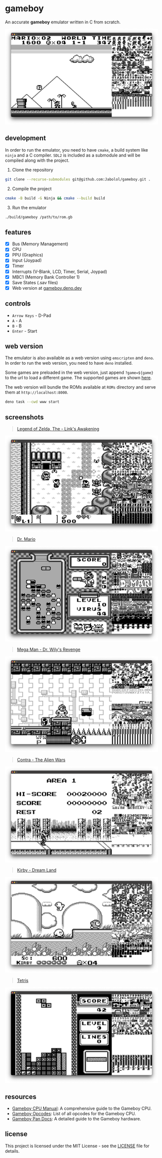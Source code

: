 # gameboy

An accurate **gameboy** emulator written in C from scratch.

![](./assets/super-mario.png)

## development

In order to run the emulator, you need to have `cmake`, a build system like
`ninja` and a C compiler. `SDL2` is included as a submodule and will be compiled
along with the project.

1. Clone the repository

```bash
git clone --recurse-submodules git@github.com:Jabolol/gameboy.git .
```

2. Compile the project

```bash
cmake -B build -G Ninja && cmake --build build
```

3. Run the emulator

```bash
./build/gameboy /path/to/rom.gb
```

## features

- [x] Bus (Memory Management)
- [x] CPU
- [x] PPU (Graphics)
- [x] Input (Joypad)
- [x] Timer
- [x] Interrupts (V-Blank, LCD, Timer, Serial, Joypad)
- [x] MBC1 (Memory Bank Controller 1)
- [x] Save States (.sav files)
- [x] Web version at [gameboy.deno.dev](https://gameboy.deno.dev/)

## controls

- `Arrow Keys` - D-Pad
- `A` - A
- `B` - B
- `Enter` - Start

## web version

The emulator is also available as a web version using `emscripten` and `deno`.
In order to run the web version, you need to have `deno` installed.

Some games are preloaded in the web version, just append `?game=${game}` to the
url to load a different game. The supported games are shown
[here](./www/static/inject.js).

The web version will bundle the ROMs available at `ROMs` directory and serve
them at `http://localhost:8000`.

```bash
deno task --cwd www start
```

## screenshots

> [Legend of Zelda, The - Link's Awakening](https://gameboy.deno.dev/?game=zelda)

![](./assets/zelda.png)

> [Dr. Mario](https://gameboy.deno.dev/?game=dr-mario)

![](./assets/dr-mario.png)

> [Mega Man - Dr. Wily's Revenge](https://gameboy.deno.dev/?game=megaman-willy)

![](./assets/megaman.png)

> [Contra - The Alien Wars](https://gameboy.deno.dev/?game=contra)

![](./assets/contra.png)

> [Kirby - Dream Land](https://gameboy.deno.dev/?game=kirby-dream)

![](./assets/kirby.png)

> [Tetris](https://gameboy.deno.dev/?game=tetris)

![](./assets/tetris.png)

## resources

- [Gameboy CPU Manual](http://marc.rawer.de/Gameboy/Docs/GBCPUman.pdf): A
  comprehensive guide to the Gameboy CPU.
- [Gameboy Opcodes](https://www.pastraiser.com/cpu/gameboy/gameboy_opcodes.html):
  List of all opcodes for the Gameboy CPU.
- [Gameboy Pan Docs](https://gbdev.io/pandocs/): A detailed guide to the Gameboy
  hardware.

## license

This project is licensed under the MIT License - see the [LICENSE](./LICENSE)
file for details.
